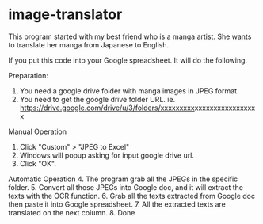 # image-translator
This program started with my best friend who is a manga artist.
She wants to translate her manga from Japanese to English. 

If you put this code into your Google spreadsheet.
It will do the following. 

Preparation:
1. You need a google drive folder with manga images in JPEG format.
2. You need to get the google drive folder URL.
ie. https://drive.google.com/drive/u/3/folders/xxxxxxxxx<This URL>xxxxxxxxxxxxxxxxx

Manual Operation
1. Click "Custom" > "JPEG to Excel" 
2. Windows will popup asking for input google drive url. 
3. Click "OK". 

Automatic Operation
4. The program grab all the JPEGs in the specific folder. 
5. Convert all those JPEGs into Google doc, and it will extract the texts with the OCR function.
6. Grab all the texts extracted from Google doc then paste it into Google spreadsheet. 
7. All the extracted texts are translated on the next column. 
8. Done

